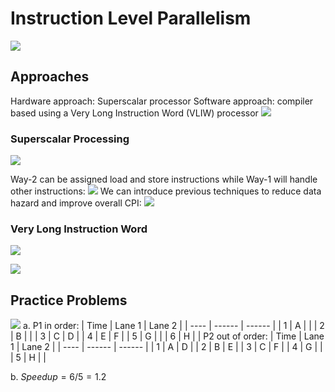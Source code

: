 # Instruction Level Parallelism
![](https://i.imgur.com/yzE277X.png)
## Approaches
Hardware approach: Superscalar processor
Software approach: compiler based using a Very Long Instruction Word (VLIW) processor
![](https://i.imgur.com/Ox1n5Kf.png)
### Superscalar Processing
![](https://i.imgur.com/ljdhC05.png)

Way-2 can be assigned load and store instructions while Way-1 will handle other instructions:
![](https://i.imgur.com/LPv8fUr.png)
We can introduce previous techniques to reduce data hazard and improve overall CPI:
![](https://i.imgur.com/3eIU4dS.png)
### Very Long Instruction Word
![](https://i.imgur.com/NV8jkzd.png)

![](https://i.imgur.com/at4qsxH.png)

## Practice Problems
![](https://i.imgur.com/TonQ5Bf.png)
a.
P1 in order:
| Time | Lane 1 | Lane 2 |
| ---- | ------ | ------ |
| 1    | A      |        |
| 2    | B      |        |
| 3    | C      | D      |
| 4    | E      | F      |
| 5    | G      |        |
| 6    | H       |        |
P2 out of order:
| Time | Lane 1 | Lane 2 |
| ---- | ------ | ------ |
| 1    | A      | D      |
| 2    | B      | E      |
| 3    | C      | F      |
| 4    | G      |        |
| 5    | H      |        |

b. $Speedup = 6/5=1.2$